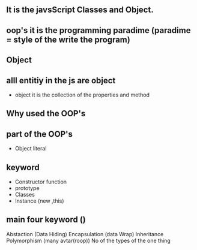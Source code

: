 ## It is the  javsScript Classes and Object.

## oop's it is the programming paradime (paradime = style of the write the program)

## Object
## alll entitiy in the js are object 
- object it is the collection of the properties and method 

## Why used the OOP's

## part of the OOP's
- Object literal 

## keyword
- Constructor function 
- prototype 
- Classes
- Instance (new ,this)

## main four keyword ()
Abstaction (Data Hiding)
Encapsulation (data Wrap)
Inheritance 
Polymorphism (many avtar(roop))
No of the types of the one thing 